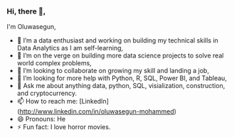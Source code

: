 ### Hi, there 👋,
I'm Oluwasegun,

- 🔭 I’m a data enthusiast and working on building my technical skills in Data Analytics as I am self-learning,
- 🌱 I’m on the verge on building more data science projects to solve real world complex problems,
- 👯 I’m looking to collaborate on growing my skill and landing a job,
- 🤔 I’m looking for more help with Python, R, SQL, Power BI, and Tableau,
- 💬 Ask me about anything data, python, SQL, visialization, construction, and cryptocurrency.
- 📫 How to reach me: [LinkedIn] (http://www.linkedin.com/in/oluwasegun-mohammed)
- 😄 Pronouns: He
- ⚡ Fun fact: I love horror movies.
